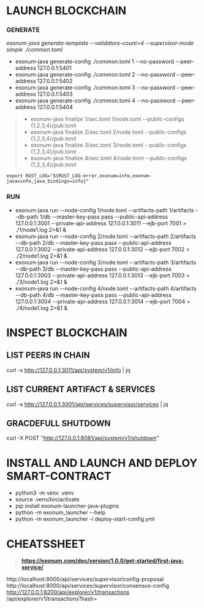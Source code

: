 # LAUNCH BLOCKCHAIN
### GENERATE
*exonum-java generate-template --validators-count=4 --supervisor-mode simple  ./common.toml*

- exonum-java generate-config ./common.toml 1 --no-password --peer-address 127.0.0.1:5401
- exonum-java generate-config ./common.toml 2 --no-password --peer-address 127.0.0.1:5402
- exonum-java generate-config ./common.toml 3 --no-password --peer-address 127.0.0.1:5403
- exonum-java generate-config ./common.toml 4 --no-password --peer-address 127.0.0.1:5404

> - exonum-java finalize 1/sec.toml 1/node.toml --public-configs {1,2,3,4}/pub.toml
> - exonum-java finalize 2/sec.toml 2/node.toml --public-configs {1,2,3,4}/pub.toml
> - exonum-java finalize 3/sec.toml 3/node.toml --public-configs {1,2,3,4}/pub.toml
> - exonum-java finalize 4/sec.toml 4/node.toml --public-configs {1,2,3,4}/pub.toml

`export RUST_LOG="${RUST_LOG-error,exonum=info,exonum-java=info,java_bindings=info}"`

### RUN
- exonum-java run --node-config 1/node.toml --artifacts-path 1/artifacts --db-path 1/db --master-key-pass pass --public-api-address 127.0.0.1:3001 --private-api-address 127.0.0.1:3011 --ejb-port 7001 > ./1/node1.log 2>&1 &
- exonum-java run --node-config 2/node.toml --artifacts-path 2/artifacts --db-path 2/db --master-key-pass pass --public-api-address 127.0.0.1:3002 --private-api-address 127.0.0.1:3012 --ejb-port 7002 > ./2/node1.log 2>&1 &
- exonum-java run --node-config 3/node.toml --artifacts-path 3/artifacts --db-path 3/db --master-key-pass pass --public-api-address 127.0.0.1:3003 --private-api-address 127.0.0.1:3013 --ejb-port 7003 > ./3/node1.log 2>&1 &
- exonum-java run --node-config 4/node.toml --artifacts-path 4/artifacts --db-path 4/db --master-key-pass pass --public-api-address 127.0.0.1:3004 --private-api-address 127.0.0.1:3014 --ejb-port 7004 > ./4/node1.log 2>&1 &

# INSPECT BLOCKCHAIN

## LIST PEERS IN CHAIN
curl -s http://127.0.0.1:3011/api/system/v1/info | jq

## LIST CURRENT ARTIFACT & SERVICES
curl -s http://127.0.0.1:3001/api/services/supervisor/services | jq

## GRACDEFULL SHUTDOWN
curl -X POST "http://127.0.0.1:8081/api/system/v1/shutdown"


# INSTALL AND LAUNCH AND DEPLOY SMART-CONTRACT

- python3 -m venv .venv
- source .venv/bin/activate
- pip install exonum-launcher-java-plugins
- python -m exonum_launcher --help
- python -m exonum_launcher -i deploy-start-config.yml

# CHEATSSHEET

> **https://exonum.com/doc/version/1.0.0/get-started/first-java-service/**

http://localhost:8000/api/services/supervisor/config-proposal
http://localhost:8000/api/services/supervisor/consensus-config
http://127.0.0.1:8200/api/explorer/v1/transactions
/api/explorer/v1/transactions?hash=


